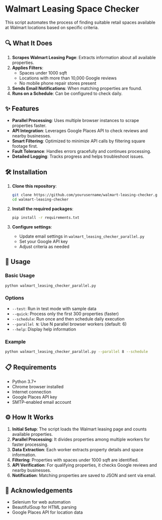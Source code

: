 # Walmart Leasing Space Checker

This script automates the process of finding suitable retail spaces available at Walmart locations based on specific criteria.

## 🔍 What It Does

1. **Scrapes Walmart Leasing Page**: Extracts information about all available properties.
2. **Applies Filters**:
   - Spaces under 1000 sqft
   - Locations with more than 10,000 Google reviews
   - No mobile phone repair stores present
3. **Sends Email Notifications**: When matching properties are found.
4. **Runs on a Schedule**: Can be configured to check daily.

## ✨ Features

- **Parallel Processing**: Uses multiple browser instances to scrape properties faster.
- **API Integration**: Leverages Google Places API to check reviews and nearby businesses.
- **Smart Filtering**: Optimized to minimize API calls by filtering square footage first.
- **Fault Tolerance**: Handles errors gracefully and continues processing.
- **Detailed Logging**: Tracks progress and helps troubleshoot issues.

## 🛠️ Installation

1. **Clone this repository**:
   ```bash
   git clone https://github.com/yourusername/walmart-leasing-checker.git
   cd walmart-leasing-checker
   ```

2. **Install the required packages**:
   ```bash
   pip install -r requirements.txt
   ```

3. **Configure settings**:
   - Update email settings in `walmart_leasing_checker_parallel.py`
   - Set your Google API key
   - Adjust criteria as needed

## 🚀 Usage

### Basic Usage

```bash
python walmart_leasing_checker_parallel.py
```

### Options

- `--test`: Run in test mode with sample data
- `--quick`: Process only the first 300 properties (faster)
- `--schedule`: Run once and then schedule daily execution
- `--parallel N`: Use N parallel browser workers (default: 6)
- `--help`: Display help information

### Example

```bash
python walmart_leasing_checker_parallel.py --parallel 8 --schedule
```

## 📋 Requirements

- Python 3.7+
- Chrome browser installed
- Internet connection
- Google Places API key
- SMTP-enabled email account

## ⚙️ How It Works

1. **Initial Setup**: The script loads the Walmart leasing page and counts available properties.
2. **Parallel Processing**: It divides properties among multiple workers for faster processing.
3. **Data Extraction**: Each worker extracts property details and space information.
4. **Filtering**: Properties with spaces under 1000 sqft are identified.
5. **API Verification**: For qualifying properties, it checks Google reviews and nearby businesses.
6. **Notification**: Matching properties are saved to JSON and sent via email.

## 🙏 Acknowledgements

- Selenium for web automation
- BeautifulSoup for HTML parsing
- Google Places API for location data
